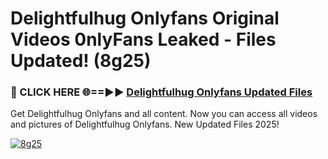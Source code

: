 # Delightfulhug Onlyfans Original Videos 0nlyFans Leaked - Files Updated! (8g25)

<h3>🔴 CLICK HERE 🌐==►► <a href="https://tinyurl.com/ehrbuxhb" rel="nofollow">Delightfulhug Onlyfans Updated Files</a></h3>

Get Delightfulhug Onlyfans and all content. Now you can access all videos and pictures of Delightfulhug Onlyfans. New Updated Files 2025!

[![8g25](https://i.imgur.com/lVYEuWS.gif)](https://tinyurl.com/ehrbuxhb)
